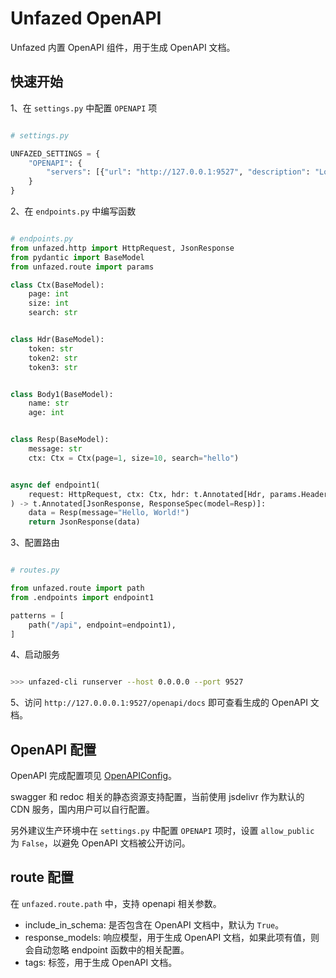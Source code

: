 Unfazed OpenAPI
=====

Unfazed 内置 OpenAPI 组件，用于生成 OpenAPI 文档。


## 快速开始

1、在 `settings.py` 中配置 `OPENAPI` 项

```python

# settings.py

UNFAZED_SETTINGS = {
    "OPENAPI": {
        "servers": [{"url": "http://127.0.0.1:9527", "description": "Local dev"}],
    }
}

```

2、在 `endpoints.py` 中编写函数


```python

# endpoints.py
from unfazed.http import HttpRequest, JsonResponse
from pydantic import BaseModel
from unfazed.route import params

class Ctx(BaseModel):
    page: int
    size: int
    search: str


class Hdr(BaseModel):
    token: str
    token2: str
    token3: str


class Body1(BaseModel):
    name: str
    age: int


class Resp(BaseModel):
    message: str
    ctx: Ctx = Ctx(page=1, size=10, search="hello")


async def endpoint1(
    request: HttpRequest, ctx: Ctx, hdr: t.Annotated[Hdr, params.Header()]
) -> t.Annotated[JsonResponse, ResponseSpec(model=Resp)]:
    data = Resp(message="Hello, World!")
    return JsonResponse(data)

```


3、配置路由

```python

# routes.py

from unfazed.route import path
from .endpoints import endpoint1

patterns = [
    path("/api", endpoint=endpoint1),
]

```

4、启动服务

```bash

>>> unfazed-cli runserver --host 0.0.0.0 --port 9527

```


5、访问 `http://127.0.0.0.1:9527/openapi/docs` 即可查看生成的 OpenAPI 文档。


## OpenAPI 配置

OpenAPI 完成配置项见 [OpenAPIConfig](https://github.com/unfazed-eco/unfazed/blob/main/unfazed/schema/openapi.py)。

swagger 和 redoc 相关的静态资源支持配置，当前使用 jsdelivr 作为默认的 CDN 服务，国内用户可以自行配置。

另外建议生产环境中在 `settings.py` 中配置 `OPENAPI` 项时，设置 `allow_public` 为 `False`，以避免 OpenAPI 文档被公开访问。

## route 配置

在 `unfazed.route.path` 中，支持 openapi 相关参数。

- include_in_schema: 是否包含在 OpenAPI 文档中，默认为 `True`。
- response_models: 响应模型，用于生成 OpenAPI 文档，如果此项有值，则会自动忽略 endpoint 函数中的相关配置。
- tags: 标签，用于生成 OpenAPI 文档。
